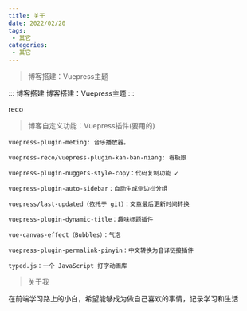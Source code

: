 ```yaml
---
title: 关于
date: 2022/02/20
tags:
 - 其它
categories:
 - 其它
---
```


> 博客搭建：Vuepress主题

::: 博客搭建
博客搭建：Vuepress主题
:::

reco

> 博客自定义功能：Vuepress插件(要用的)

```
vuepress-plugin-meting: 音乐播放器。
                  
vuepress-reco/vuepress-plugin-kan-ban-niang: 看板娘
                    
vuepress-plugin-nuggets-style-copy：代码复制功能 ✓
                  
vuepress-plugin-auto-sidebar：自动生成侧边栏分组
                    
vuepress/last-updated（依托于 git）：文章最后更新时间转换
                 
vuepress-plugin-dynamic-title：趣味标题插件
                    
vue-canvas-effect（Bubbles）：气泡
                    
vuepress-plugin-permalink-pinyin：中文转换为音译链接插件
                    
typed.js：一个 JavaScript 打字动画库

```

> 关于我

在前端学习路上的小白，希望能够成为做自己喜欢的事情，记录学习和生活
